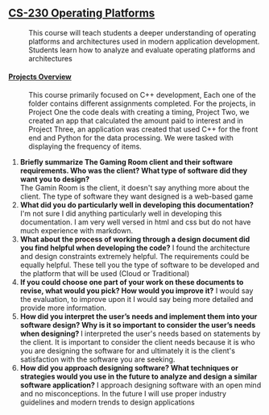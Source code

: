 ## <u>CS-230 Operating Platforms</u>
<dd>This course will teach students a deeper understanding of operating platforms and architectures used in modern application development.  Students learn how to analyze and evaluate operating platforms and architectures</dd>

<dl>
    <dt><h4><u>Projects Overview</u></h4></dt>
    <dd>This course primarily focused on C++ development, Each one of the folder contains different assignments completed.  For the projects, in Project One the code deals with creating a timing, Project Two, we created an app that calculated the amount paid to interest and in Project Three, an application was created that used C++ for the front end and Python for the data processing.  We were tasked with displaying the frequency of items. </dd>
</dl>

1.  <b>Briefly summarize The Gaming Room client and their software requirements. Who was the client? What type of software did they want you to design?</b>
       <br />The Gamin Room is the client, it doesn't say anything more about the client.  The type of software they want designed is a web-based game
2.  <b>What did you do particularly well in developing this documentation?</b>
     I'm not sure I did anything particularly well in developing this documentation.  I am very well versed in html and css but do not have much experience with markdown.
3.  <b>What about the process of working through a design document did you find helpful when developing the code?</b>
    I found the architecture and design constraints extremely helpful.  The requirements could be equally helpful.  These tell you the type of software to be developed and the platform that will be used (Cloud or Traditional)
4.  <b>If you could choose one part of your work on these documents to revise, what would you pick? How would you improve it?</b>
    I would say the evaluation, to improve upon it I would say being more detailed and provide more information.
5.  <b>How did you interpret the user’s needs and implement them into your software design? Why is it so important to consider the user’s needs when designing?
    </b>I interpreted the user's needs based on statements by the client.  It is important to consider the client needs because it is who you are designing the software for and ultimately it is the client's satisfaction with the software you are seeking.
6.  <b>How did you approach designing software? What techniques or strategies would you use in the future to analyze and design a similar software application?</b>  I approach designing software with an open mind and no misconceptions.  In the future I will use proper industry guidelines and modern trends to design applications
